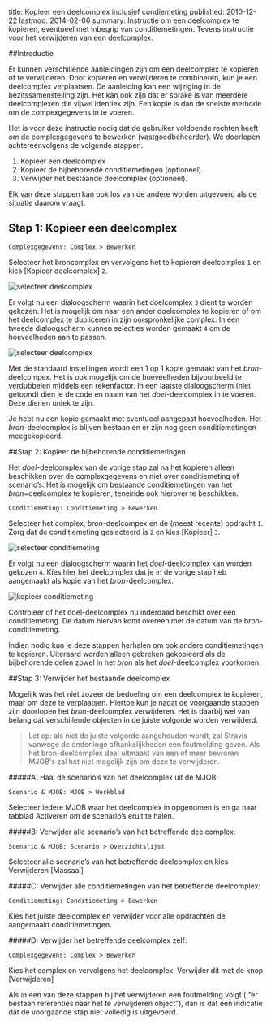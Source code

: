 title: Kopieer een deelcomplex inclusief condiemeting
published: 2010-12-22
lastmod: 2014-02-06
summary: Instructie om een deelcomplex te kopieren, eventueel met inbegrip van conditiemetingen. Tevens instructie voor het verwijderen van een deelcomplex.

##Introductie

Er kunnen verschillende aanleidingen zijn om een deelcomplex te kopieren of te verwijderen.
Door kopieren en verwijderen te combineren, kun je een deelcomplex verplaatsen.
De aanleiding kan een wijziging in de bezitssamenstelling zijn.
Het kan ook zijn dat er sprake is van meerdere deelcomplexen die vijwel identiek zijn.
Een kopie is dan de snelste methode om de compexgegevens in te voeren.

Het is voor deze instructie nodig dat de gebruiker voldoende rechten heeft om de complexgegevens te bewerken (vastgoedbeheerder).
We doorlopen achtereenvolgens de volgende stappen:

1. Kopieer een deelcomplex
2. Kopieer de bijbehorende conditiemetingen (optioneel).
3. Verwijder het bestaande deelcomplex (optioneel).

Elk van deze stappen kan ook los van de andere worden uitgevoerd als de situatie daarom vraagt.

## Stap 1: Kopieer een deelcomplex


	Complexgegevens: Complex > Bewerken


Selecteer het broncomplex en vervolgens het te kopieren deelcomplex `1` en kies [Kopieer deelcomplex] `2`.

<img src="{{ url_for('static', filename='images/tips/t001_selecteercomplex.png') }}" class='tipimg' alt='selecteer deelcomplex'>

Er volgt nu een dialoogscherm waarin het doelcomplex `3` dient te worden gekozen.
Het is mogelijk om naar een ander doelcomplex te kopieren of om het deelcomplex te dupliceren in zijn oorspronkelijke complex.
In een tweede dialoogscherm kunnen selecties worden gemaakt `4` om de hoeveelheden aan te passen.

<img src="{{ url_for('static', filename='images/tips/t001_dialoogkopie.png') }}" class='tipimg' alt='selecteer deelcomplex'>

Met de standaard instellingen wordt een 1 op 1 kopie gemaakt van het *bron*-deelcompex.
Het is ook mogelijk om  de hoeveelheden bijvoorbeeld te verdubbelen middels een rekenfactor.
In een laatste dialoogscherm (niet getoond) dien je de code en naam van het *doel*-deelcomplex in te voeren.
Deze dienen uniek te zijn.


Je hebt nu een kopie gemaakt met eventueel aangepast hoeveelheden.
Het *bron*-deelcomplex is blijven bestaan en er zijn nog geen conditiemetingen meegekopieerd.

##Stap 2: Kopieer de bijbehorende conditiemetingen

Het *doel*-deelcomplex van de vorige stap zal na het kopieren alleen beschikken over de complexgegevens en niet over conditiemeting of scenario’s.
Het is mogelijk om bestaande conditiemetingen van het *bron*=deelcomplex te kopieren, teneinde ook hierover te beschikken.


	Conditiemeting: Conditiemeting > Bewerken


Selecteer het complex, *bron*-deelcompex en de (meest recente) opdracht `1`.
Zorg dat de conditiemeting geslecteerd is `2` en kies [Kopieer] `3`.

<img src="{{ url_for('static', filename='images/tips/t001_conditiekopie.png') }}" class='tipimg' alt='selecteer conditiemeting'>

Er volgt nu een dialoogscherm waarin het *doel*-deelcomplex kan worden gekozen `4`.
Kies hier het deelcomplex dat je in de vorige stap heb aangemaakt als kopie van het *bron*-deelcomplex.

<img src="{{ url_for('static', filename='images/tips/t001_conditieplak.png') }}" class='tipimg' alt='kopieer conditiemeting'>

Controleer of het doel-deelcomplex nu inderdaad beschikt over een conditiemeting.
De datum hiervan komt overeen met de datum van de bron-conditiemeting.

Indien nodig kun je deze stappen herhalen om ook andere conditiemetingen te kopieren.
Uiteraard worden alleen gebreken gekopieerd als de bijbehorende delen zowel in het *bron* als het *doel*-deelcomplex voorkomen.

##Stap 3: Verwijder het bestaande deelcomplex

Mogelijk was het niet zozeer de bedoeling om een deelcomplex te kopieren, maar om deze te verplaatsen.
Hiertoe kun je nadat de voorgaande stappen zijn doorlopen het *bron*-deelcomplex verwijderen.
Het is daarbij wel van belang dat verschillende objecten in de juiste volgorde worden verwijderd.

>Let op: als niet de juiste volgorde aangehouden wordt, zal Stravis vanwege de onderlinge afhankelijkheden een foutmelding geven.
Als het bron-deelcomplex deel uitmaakt van een of meer bevroren MJOB's zal het niet mogelijk zijn om deze te verwijderen.

#####A: Haal de scenario’s van het deelcomplex uit de MJOB:


	Scenario & MJOB: MJOB > Werkblad


Selecteer iedere MJOB waar het deelcomplex in opgenomen is en ga naar tabblad Activeren om de scenario’s eruit te halen.

#####B: Verwijder alle scenario’s van het betreffende deelcomplex:

    Scenario & MJOB: Scenario > Overzichtslijst

Selecteer alle scenario’s van het betreffende deelcomplex en kies Verwijderen [Massaal]

#####C: Verwijder alle conditiemetingen van het betreffende deelcomplex:

    Conditiemeting: Conditiemeting > Bewerken

Kies het juiste deelcomplex en verwijder voor alle opdrachten de aangemaakt conditiemetingen.

#####D: Verwijder het betreffende deelcomplex zelf:

    Complexgegevens: Complex > Bewerken

Kies het complex en vervolgens het deelcomplex. Verwijder dit met de knop [Verwijderen]

Als in een van deze stappen bij het verwijderen een foutmelding volgt ( “er bestaan referenties naar het te verwijderen object”),
dan is dat een indicatie dat de voorgaande stap niet volledig is uitgevoerd.

